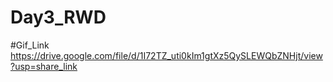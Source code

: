 # Day3_RWD
#Gif_Link
https://drive.google.com/file/d/1I72TZ_uti0kIm1gtXz5QySLEWQbZNHjt/view?usp=share_link
